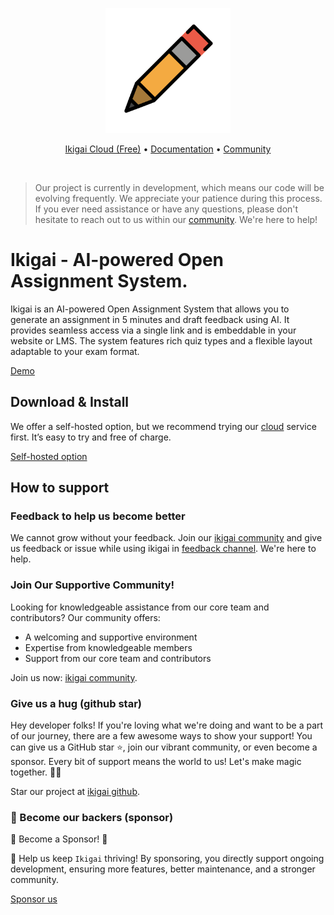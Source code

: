 <p align="center">
  <a href="https://ikigai.li" target="_blank">
    <img src="https://raw.githubusercontent.com/ikigai-hq/ikigai/master/assets/logo/logo.png" alt="ikigai" width="200px">
  </a>
</p>

<p align="center">
    <a href="https://cloud.ikigai.li">Ikigai Cloud (Free)</a> •
    <a href="https://ikigai.li">Documentation</a> • 
    <a href="https://discord.gg/XuYWkn6kUS">Community</a>
</p>

&nbsp;
> Our project is currently in development, which means our code will be evolving frequently. We appreciate your patience during this process. 
> If you ever need assistance or have any questions, please don't hesitate to reach out to us within our [community](https://discord.gg/XuYWkn6kUS). We're here to help!
> 
# Ikigai - AI-powered Open Assignment System.

Ikigai is an AI-powered Open Assignment System that allows you to generate an assignment in 5 minutes and draft feedback using AI.
It provides seamless access via a single link and is embeddable in your website or LMS.
The system features rich quiz types and a flexible layout adaptable to your exam format.

[Demo](https://www.loom.com/share/1dc4404d3b5a41ef9c9f49341956a5b7?sid=2d5f4f2c-8e55-4659-9592-4357cd824aa8)

## Download & Install

We offer a self-hosted option, but we recommend trying our [cloud](https://cloud.ikigai.li) service first.
It’s easy to try and free of charge.

[Self-hosted option](https://ikigai.li/self-hosted)

## How to support

### Feedback to help us become better

We cannot grow without your feedback.
Join our [ikigai community](https://discord.gg/XuYWkn6kUS) and give us feedback or issue while using ikigai in [feedback channel](https://discord.com/channels/1200697748601704540/1243779487473336380).
We're here to help.

### Join Our Supportive Community!

Looking for knowledgeable assistance from our core team and contributors? Our community offers:

- A welcoming and supportive environment
- Expertise from knowledgeable members
- Support from our core team and contributors

Join us now: [ikigai community](https://discord.gg/XuYWkn6kUS).


### Give us a hug (github star)

Hey developer folks! If you're loving what we're doing and want to be a part of our journey, there are a few awesome ways to show your support!
You can give us a GitHub star ⭐️, join our vibrant community, or even become a sponsor.
Every bit of support means the world to us! Let's make magic together. 🚀💫

Star our project at [ikigai github](https://github.com/ikigai-hq/ikigai).


### 🚀 Become our backers (sponsor)

🌟 Become a Sponsor! 🌟

🚀 Help us keep `Ikigai` thriving! By sponsoring, you directly support ongoing development, ensuring more features, better maintenance, and a stronger community.

[Sponsor us](https://github.com/sponsors/ikigai-hq)
